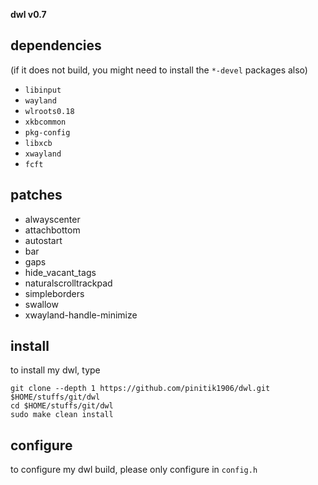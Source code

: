 **dwl v0.7**

## dependencies
(if it does not build, you might need to install the `*-devel` packages also)

+ `libinput`
+ `wayland`
+ `wlroots0.18`
+ `xkbcommon`
+ `pkg-config`
+ `libxcb`
+ `xwayland`
+ `fcft`

## patches

+ alwayscenter
+ attachbottom
+ autostart
+ bar
+ gaps
+ hide_vacant_tags
+ naturalscrolltrackpad
+ simpleborders
+ swallow
+ xwayland-handle-minimize

## install
to install my dwl, type

```
git clone --depth 1 https://github.com/pinitik1906/dwl.git $HOME/stuffs/git/dwl
cd $HOME/stuffs/git/dwl
sudo make clean install
```

## configure
to configure my dwl build, please only configure in `config.h`
